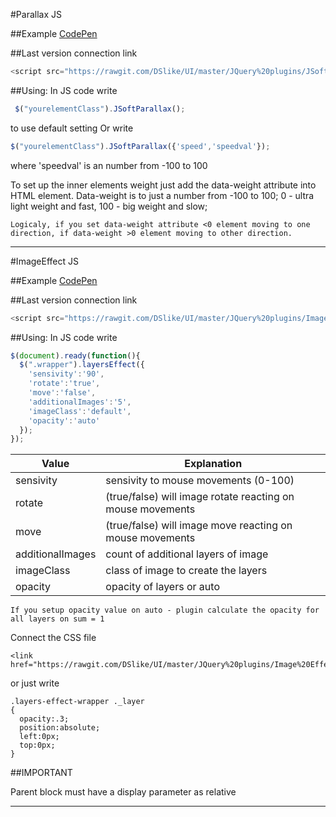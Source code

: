 #Parallax JS

##Example
[CodePen](http://codepen.io/D_Slike/pen/dMdjgY)

##Last version connection link
```javascript
<script src="https://rawgit.com/DSlike/UI/master/JQuery%20plugins/JSoftParallax.js"></script>
```

##Using:
In JS code write
```javascript
 $("yourelementClass").JSoftParallax();
 ```
to use default setting Or write
```javascript
$("yourelementClass").JSoftParallax({'speed','speedval'});
```
 where 'speedval' is an number from -100 to 100

To set up the inner elements weight just add the data-weight attribute into HTML element. Data-weight is to just a number from -100 to 100;
0 - ultra light weight and fast, 100 - big weight and slow;
```
Logicaly, if you set data-weight attribute <0 element moving to one direction, if data-weight >0 element moving to other direction.
```
***

#ImageEffect JS

##Example
[CodePen](http://codepen.io/D_Slike/pen/jqvbRW)

##Last version connection link
```javascript
<script src="https://rawgit.com/DSlike/UI/master/JQuery%20plugins/Image%20Effect/layersEffect.js"></script>
```

##Using:
In JS code write
```javascript
$(document).ready(function(){
  $(".wrapper").layersEffect({
    'sensivity':'90',
    'rotate':'true',
    'move':'false',
    'additionalImages':'5',
    'imageClass':'default',
    'opacity':'auto'
  });
});
 ```

 |Value | Explanation |
 |--- | --- |
 |sensivity|sensivity to mouse movements (0-100)|
 |rotate|(true/false) will image rotate reacting on mouse movements|
 |move|(true/false) will image move reacting on mouse movements|
 |additionalImages|count of additional layers of image|
 |imageClass|class of image to create the layers|
 |opacity|opacity of layers or auto|

```
If you setup opacity value on auto - plugin calculate the opacity for all layers on sum = 1
```
Connect the CSS file
```
<link href="https://rawgit.com/DSlike/UI/master/JQuery%20plugins/Image%20Effect/layersEffect.css">
```
or just write
```
.layers-effect-wrapper ._layer
{
  opacity:.3;
  position:absolute;
  left:0px;
  top:0px;
}
```

##IMPORTANT

Parent block must have a display parameter as relative

***
